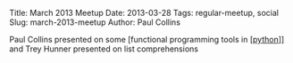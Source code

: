 Title: March 2013 Meetup
Date: 2013-03-28
Tags: regular-meetup, social
Slug: march-2013-meetup
Author: Paul Collins

Paul Collins presented on some [functional programming tools in
[[python][fpt_presentation]]] and Trey Hunner presented on list
comprehensions

[fpt_presentation]: https://docs.google.com/presentation/d/14uO_dlLeWBtvZDZBC6czuUXjrNYNjRn4G9CoPe7q4TI/edit#slide=id.p

